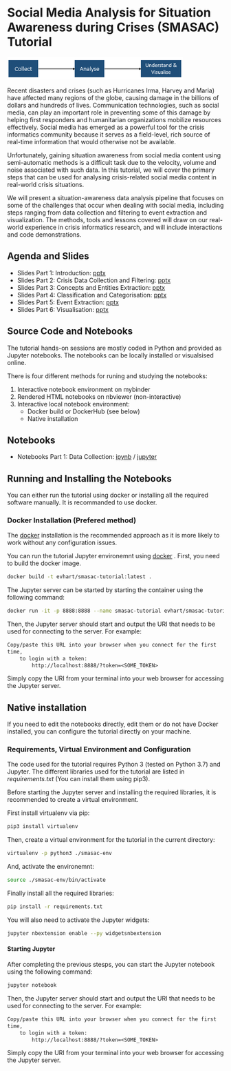 # Social Media Analysis for Situation Awareness during Crises (SMASAC) Tutorial
![SMASAC](header.png "SMASAC")


Recent disasters and crises (such as Hurricanes Irma, Harvey and Maria) have affected many regions of the globe, causing damage in the billions of dollars and hundreds of lives. Communication technologies, such as social media, can play an important role in preventing some of this damage by helping first responders and humanitarian organizations mobilize resources effectively. Social media has emerged as a powerful tool for the crisis informatics community because it serves as a field-level, rich source of real-time information that would otherwise not be available.

Unfortunately, gaining situation awareness from social media content using semi-automatic methods is a difficult task due to the velocity, volume and noise associated with such data. In this tutorial, we will cover the primary steps that can be used for analysing crisis-related social media content in real-world crisis situations.

We will present a situation-awareness data analysis pipeline that focuses on some of the challenges that occur when dealing with social media, including steps ranging from data collection and filtering to event extraction and visualization. The methods, tools and lessons covered will draw on our real-world experience in crisis informatics research, and will include interactions and code demonstrations.


## Agenda and Slides
* Slides Part 1: Introduction: [pptx](slides/pptx/1-introduction.pptx)
* Slides Part 2: Crisis Data Collection and Filtering: [pptx](slides/pptx/2-data-collection.pptx)
* Slides Part 3: Concepts and Entities Extraction: [pptx](slides/pptx/3-entity-extraction.pptx)
* Slides Part 4: Classification and Categorisation: [pptx](slides/pptx/4-classification.pptx)
* Slides Part 5: Event Extraction: [pptx](slides/pptx/5-event-extraction.pptx)
* Slides Part 6: Visualisation: [pptx](slides/pptx/6-visualisation.pptx)


## Source Code and Notebooks
The tutorial hands-on sessions are mostly coded in Python and provided as Jupyter notebooks. The notebooks can be locally installed or visualsised online.

There is four different methods for runing and studying the notebooks:
1. Interactive notebook environment on mybinder
2. Rendered HTML notebooks on nbviewer (non-interactive)
3. Interactive local notebook environment:
    * Docker build or DockerHub (see below)
    * Native installation

## Notebooks
* Notebooks Part 1: Data Collection: [ipynb](notebooks/1-data-collection.ipynb) / [jupyter](http://127.0.0.1:8888/notebooks/1-data-collection.ipynb)

## Running and Installing the Notebooks
You can either run the tutorial using docker or installing all the required software manually. It is recommanded to use docker.


### Docker Installation (Prefered method)
The [docker](https://docker.com/) installation is the recommended approach as it is more likely to work without any configuration issues.

You can run the tutorial Jupyter environemnt using [docker](https://docker.com/) . First, you need to build the docker image.
```sh
docker build -t evhart/smasac-tutorial:latest .
```

The Jupyter server can be started by starting the container using the following command:
```sh
docker run -it -p 8888:8888 --name smasac-tutorial evhart/smasac-tutorial:latest
```

Then, the Jupyter server should start and output the URI that needs to be used for connecting to the server. For example:
```
Copy/paste this URL into your browser when you connect for the first time,
    to login with a token:
        http://localhost:8888/?token=<SOME_TOKEN>
```

Simply copy the URI from your terminal into your web browser for accessing the Jupyter server.

## Native installation
If you need to edit the notebooks directly, edit them or do not have Docker installed, you can configure the tutorial directly on your machine. 

### Requirements, Virtual Environment and Configuration
The code used for the tutorial requires Python 3 (tested on Python 3.7) and Jupyter. The different libraries used for the tutorial are listed in *requirements.txt* (You can install them using pip3).

Before starting the Jupyter server and installing the required libraries, it is recommended to create a virtual environment.


First install virtualenv via pip:
```sh
pip3 install virtualenv
```

Then, create a virtual environment for the tutorial in the current directory:
```sh
virtualenv -p python3 ./smasac-env
```

And, activate the environemnt:
```sh
source ./smasac-env/bin/activate
```

Finally install all the required libraries:
```sh
pip install -r requirements.txt
```

You will also need to activate the Jupyter widgets:
```sh
jupyter nbextension enable --py widgetsnbextension
```


#### Starting Jupyter
After completing the previous stesps, you can start the Jupyter notebook using the following command:
```sh
jupyter notebook
```

Then, the Jupyter server should start and output the URI that needs to be used for connecting to the server. For example:
```
Copy/paste this URL into your browser when you connect for the first time,
    to login with a token:
        http://localhost:8888/?token=<SOME_TOKEN>
```

Simply copy the URI from your terminal into your web browser for accessing the Jupyter server.

